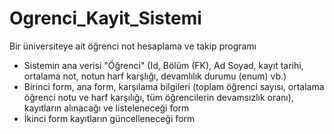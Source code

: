 # Ogrenci_Kayit_Sistemi

Bir üniversiteye ait öğrenci not hesaplama ve takip programı 
- Sistemin ana verisi "Öğrenci" (Id, Bölüm (FK), Ad Soyad, kayıt tarihi, ortalama not, notun harf karşlığı, devamlılık durumu (enum) vb.)
- Birinci form, ana form, karşılama bilgileri (toplam öğrenci sayısı, ortalama öğrenci notu ve harf karşılığı, tüm öğrencilerin devamsızlık oranı), kayıtların alınacağı ve listeleneceği form
- İkinci form kayıtların güncelleneceği form
